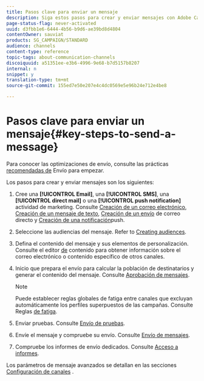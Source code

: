 ```yaml
---
title: Pasos clave para enviar un mensaje
description: Siga estos pasos para crear y enviar mensajes con Adobe Campaign.
page-status-flag: never-activated
uuid: d3fbb1e6-6444-4b56-b9d6-ae39bd8d4804
contentOwner: sauviat
products: SG_CAMPAIGN/STANDARD
audience: channels
content-type: reference
topic-tags: about-communication-channels
discoiquuid: a51351ee-e3b6-4996-9e68-b7d5157b8207
internal: n
snippet: y
translation-type: tm+mt
source-git-commit: 155ed7e50e207e4c4dc0569e5e96b24e712e4be8

---
```



# Pasos clave para enviar un mensaje{#key-steps-to-send-a-message}

Para conocer las optimizaciones de envío, consulte las prácticas [recomendadas de](https://helpx.adobe.com/es/campaign/kb/delivery-best-practices.html) Envío para empezar.

Los pasos para crear y enviar mensajes son los siguientes:

1. Cree una **[!UICONTROL Email]**, una **[!UICONTROL SMS]**, una **[!UICONTROL direct mail]** o una **[!UICONTROL push notification]** actividad de marketing. Consulte [Creación de un correo electrónico](../../channels/using/creating-an-email.md), [Creación de un mensaje de texto](../../channels/using/creating-an-sms-message.md), [Creación de un envío](../../channels/using/creating-the-direct-mail.md) de correo directo y [Creación de una notificación](../../channels/using/preparing-and-sending-a-push-notification.md)push.
1. Seleccione las audiencias del mensaje. Refer to [Creating audiences](../../audiences/using/creating-audiences.md).
1. Defina el contenido del mensaje y sus elementos de personalización. Consulte el editor [de](../../designing/using/designing-content-in-adobe-campaign.md) contenido para obtener información sobre el correo electrónico o contenido específico de otros canales.
1. Inicio que prepara el envío para calcular la población de destinatarios y generar el contenido del mensaje. Consulte [Aprobación de mensajes](../../sending/using/preparing-the-send.md).

   >[!NOTE]
   >
   >Puede establecer reglas globales de fatiga entre canales que excluyan automáticamente los perfiles superpuestos de las campañas. Consulte Reglas [de fatiga](../../sending/using/fatigue-rules.md).

1. Enviar pruebas. Consulte [Envío de pruebas](../../sending/using/sending-proofs.md).
1. Envíe el mensaje y compruebe su envío. Consulte [Envío de mensajes](../../sending/using/confirming-the-send.md).
1. Compruebe los informes de envío dedicados. Consulte [Acceso a informes](../../reporting/using/about-dynamic-reports.md).

Los parámetros de mensaje avanzados se detallan en las secciones [Configuración de canales](../../administration/using/about-channel-configuration.md) .

